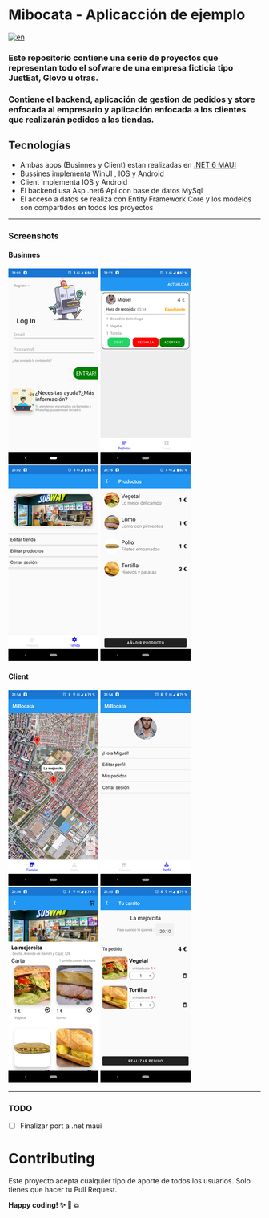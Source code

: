 # Mibocata - Aplicacción de ejemplo

[![en](https://img.shields.io/badge/lang-en-red.svg)](https://github.com/migueBarrera/MiBocata/blob/master/README.md)

### Este repositorio contiene una serie de proyectos que representan todo el sofware de una empresa ficticia tipo JustEat, Glovo u otras.
### Contiene el backend, aplicación de gestion de pedidos y store enfocada al empresario y aplicación enfocada a los clientes que realizarán pedidos a las tiendas.

## Tecnologías
* Ambas apps (Businnes y Client) estan realizadas en  [.NET 6 MAUI](https://docs.microsoft.com/es-es/dotnet/maui/what-is-maui)
* Bussines implementa WinUI , IOS y Android
* Client implementa IOS y Android
* El backend usa Asp .net6 Api con base de datos MySql
* El acceso a datos se realiza con Entity Framework Core y los modelos son compartidos en todos los proyectos
------

### Screenshots

#### Businnes
![Sign In](images/businnes/signin.png)
![Orders](images/businnes/orders.png)
![Store](images/businnes/store.png)
![Products](images/businnes/products.png)

#### Client
![Stores](images/client/stores.png)
![Profile](images/client/profile.png)
![Store](images/client/store.png)
![Cart](images/client/cart.png)

------

### TODO
- [ ] Finalizar port a .net maui

# Contributing
Este proyecto acepta cualquier tipo de aporte de todos los usuarios. Solo tienes que hacer tu Pull Request.

**Happy coding! :sparkles: :camel: :boom:**


